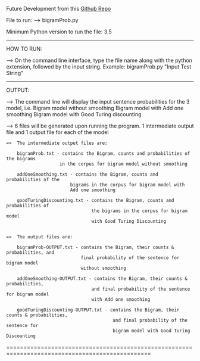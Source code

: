 Future Development from this [Github Repo](https://github.com/karanmotani/bigram-probabilities)

File to run: 
--> bigramProb.py

Minimum Python version to run the file: 3.5


--------------------------------------------------------------------------------------


HOW TO RUN:

--> On the command line interface, type the file name along with the python extension, 
	followed by the input string.
	Example: bigramProb.py "Input Test String"


--------------------------------------------------------------------------------------


OUTPUT:

--> The command line will display the input sentence probabilities for the 3 model, i.e.
	Bigram model without smoothing
	Bigram model with Add one smoothing
	Bigram model with Good Turing discounting

--> 6 files will be generated upon running the program.
	1 intermediate output file and 1 output file for each of the model
	
	=>  The intermediate output files are:

		bigramProb.txt - contains the Bigram, counts and probabilities of the bigrams 
						in the corpus for bigram model without smoothing

		addOneSmoothing.txt - contains the Bigram, counts and probabilities of the 
							bigrams in the corpus for bigram model with 
							Add one smoothing

		goodTuringDiscounting.txt - contains the Bigram, counts and probabilities of 
									the bigrams in the corpus for bigram model 
									with Good Turing Discounting


	=>  The output files are:

		bigramProb-OUTPUT.txt - contains the Bigram, their counts & probabilities, and 
								final probability of the sentence for bigram model 
								without smoothing

		addOneSmoothing-OUTPUT.txt - contains the Bigram, their counts & probabilities, 
									and final probability of the sentence for bigram model 
									with Add one smoothing

		goodTuringDiscounting-OUTPUT.txt - contains the Bigram, their counts & probabilities, 
											and final probability of the sentence for 
											bigram model with Good Turing Discounting


================================================================================================
